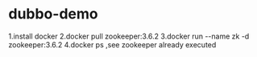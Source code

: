 # dubbo-demo
1.install docker
2.docker pull zookeeper:3.6.2
3.docker run --name zk -d zookeeper:3.6.2
4.docker ps ,see zookeeper already executed

